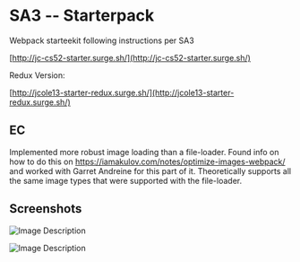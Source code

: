 # SA3 -- Starterpack

Webpack starteekit following instructions per SA3  

[http://jc-cs52-starter.surge.sh/](http://jc-cs52-starter.surge.sh/)  

Redux Version:  

[http://jcole13-starter-redux.surge.sh/](http://jcole13-starter-redux.surge.sh/)  

## EC  

Implemented more robust image loading than a file-loader. Found info on how to do this on https://iamakulov.com/notes/optimize-images-webpack/ and worked with Garret Andreine for this part of it. Theoretically supports all the same image types that were supported with the file-loader. 

## Screenshots  

![Image Description](https://github.com/dartmouth-cs52-20X/starterpack-jcole13/blob/master/src/img/screentshots/sa3-bytes-before.PNG)  

![Image Description](https://github.com/dartmouth-cs52-20X/starterpack-jcole13/blob/master/src/img/screentshots/sa3-bytes-after.PNG) 


